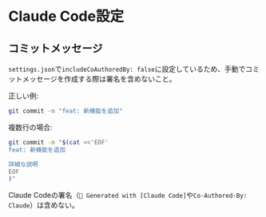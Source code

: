 # Claude Code設定

## コミットメッセージ

`settings.json`で`includeCoAuthoredBy: false`に設定しているため、手動でコミットメッセージを作成する際は署名を含めないこと。

正しい例:

```bash
git commit -m "feat: 新機能を追加"
```

複数行の場合:

```bash
git commit -m "$(cat <<'EOF'
feat: 新機能を追加

詳細な説明
EOF
)"
```

Claude Codeの署名（`🤖 Generated with [Claude Code]`や`Co-Authored-By: Claude`）は含めない。
